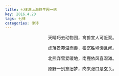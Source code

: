 ```yaml
---
title: 七律游上海野生园一感
key: 2016.4.20
tags: 七律
categories: 律诗
---
```


<p align="center">天晴巧去动物园，禽兽宜人可近观。
</p>
<p align="center">虎落景苑温而善，狼沉胜境懒且闲。
</p>
<p align="center">北熊弃雪爱暖地，南鹿依风喜湿滩。
</p>
<p align="center">原野一别忘旧梦，肉来张口是玄关。
</p>
